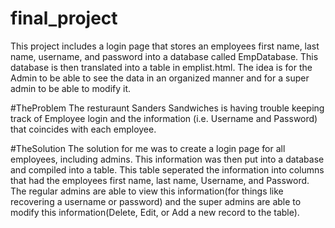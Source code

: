 # final_project
This project includes a login page that stores an employees first name, last name, username, and password into a database called EmpDatabase. This database is then translated into a table in emplist.html. The idea is for the Admin to be able to see the data in an organized manner and for a super admin to be able to modify it.

#TheProblem
The resturaunt Sanders Sandwiches is having trouble keeping track of Employee login and the information (i.e. Username and Password) that coincides with each employee.

#TheSolution
The solution for me was to create a login page for all employees, including admins. This information was then put into a database and compiled into a table. This table seperated the information into columns that had the employees first name, last name, Username, and Password. The regular admins are able to view this information(for things like recovering a username or password) and the super admins are able to modify this information(Delete, Edit, or Add a new record to the table).
